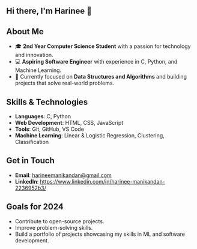 ## Hi there, I'm Harinee 👋

## About Me
- 🎓 **2nd Year Computer Science Student** with a passion for technology and innovation.
- 💻 **Aspiring Software Engineer** with experience in C, Python, and Machine Learning.
- 🌱 Currently focused on **Data Structures and Algorithms** and building projects that solve real-world problems.

## Skills & Technologies
- **Languages**: C, Python
- **Web Development**: HTML, CSS, JavaScript
- **Tools**: Git, GitHub, VS Code
- **Machine Learning**: Linear & Logistic Regression, Clustering, Classification

## Get in Touch
- **Email**: harineemanikandan@gmail.com
- **LinkedIn**: https://www.linkedin.com/in/harinee-manikandan-2236952b3/

## Goals for 2024
- Contribute to open-source projects.
- Improve problem-solving skills.
- Build a portfolio of projects showcasing my skills in ML and software development.

